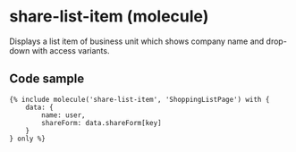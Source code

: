 # share-list-item (molecule)

Displays a list item of business unit which shows company name and drop-down with access variants.

## Code sample 

```
{% include molecule('share-list-item', 'ShoppingListPage') with {
    data: {
        name: user,
        shareForm: data.shareForm[key]
    }
} only %}
```
